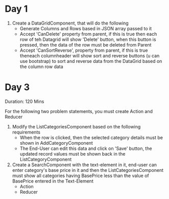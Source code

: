 # Day 1
1. Create a DataGridComponent, that will do the following
    - Generate Columns and Rows based in JSON array passed to it
    - Accept 'CanDelete' property from parent, if this is true then each row of teh Datagrid will show 'Delete' button, when this button is pressed, then the data of the row must be deleted from Parent
    - Accept 'CanSortReverse', property from parent, if this is true theneach columnheader will show sort and reverse buttons (u can use bootstrap) to sort and reverse data from the DataGrid based on the column row data   


 # Day 3

Duration: 120 Mins

 For the following two problem statements, you must create Action and Reducer

 1. Modify the ListCategoriesComponent based on the following requirements
    - When the row is clicked, then the selected category details must be shown in AddCategoryComponent
    - The End-User can edit this data and click on 'Save' button, the updated record values must be shown back in the ListCategoryComponent
2. Create a SearchComponent with the text-element in it, end-user can enter category's base price in it and then the ListCategoriesComponent must show all categories having BasePrice less than the value of BasePrice entered in the Text-Element 
    - Action
    - Reducer
